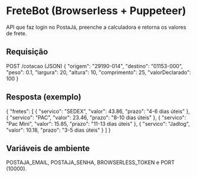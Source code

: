# FreteBot (Browserless + Puppeteer)

API que faz login no PostaJá, preenche a calculadora e retorna os valores de frete.

## Requisição

POST /cotacao (JSON)
{
  "origem": "29190-014",
  "destino": "01153-000",
  "peso": 0.1,
  "largura": 20,
  "altura": 10,
  "comprimento": 25,
  "valorDeclarado": 100
}

## Resposta (exemplo)

{
  "fretes": [
    { "servico": "SEDEX", "valor": 43.86, "prazo": "4-6 dias úteis" },
    { "servico": "PAC", "valor": 23.46, "prazo": "8-10 dias úteis" },
    { "servico": "Pac Mini", "valor": 15.85, "prazo": "11-13 dias úteis" },
    { "servico": "Jadlog", "valor": 10.18, "prazo": "3-5 dias úteis" }
  ]
}

## Variáveis de ambiente

POSTAJA_EMAIL, POSTAJA_SENHA, BROWSERLESS_TOKEN e PORT (10000).
